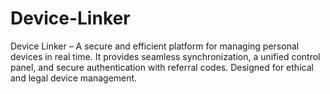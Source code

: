 # Device-Linker
Device Linker – A secure and efficient platform for managing personal devices in real time. It provides seamless synchronization, a unified control panel, and secure authentication with referral codes. Designed for ethical and legal device management.

